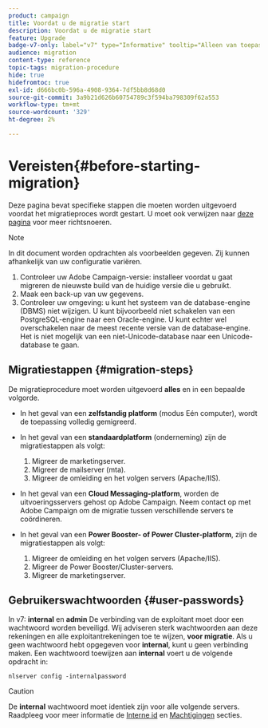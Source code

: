 ```yaml
---
product: campaign
title: Voordat u de migratie start
description: Voordat u de migratie start
feature: Upgrade
badge-v7-only: label="v7" type="Informative" tooltip="Alleen van toepassing op Campaign Classic v7"
audience: migration
content-type: reference
topic-tags: migration-procedure
hide: true
hidefromtoc: true
exl-id: d666bc0b-596a-4908-9364-7df5bb8d68d0
source-git-commit: 3a9b21d626b60754789c3f594ba798309f62a553
workflow-type: tm+mt
source-wordcount: '329'
ht-degree: 2%

---
```


# Vereisten{#before-starting-migration}



Deze pagina bevat specifieke stappen die moeten worden uitgevoerd voordat het migratieproces wordt gestart. U moet ook verwijzen naar [deze pagina](about-migration.md) voor meer richtsnoeren.

>[!NOTE]
>
>In dit document worden opdrachten als voorbeelden gegeven. Zij kunnen afhankelijk van uw configuratie variëren.

1. Controleer uw Adobe Campaign-versie: installeer voordat u gaat migreren de nieuwste build van de huidige versie die u gebruikt.
1. Maak een back-up van uw gegevens.
1. Controleer uw omgeving: u kunt het systeem van de database-engine (DBMS) niet wijzigen. U kunt bijvoorbeeld niet schakelen van een PostgreSQL-engine naar een Oracle-engine. U kunt echter wel overschakelen naar de meest recente versie van de database-engine. Het is niet mogelijk van een niet-Unicode-database naar een Unicode-database te gaan.

## Migratiestappen {#migration-steps}

De migratieprocedure moet worden uitgevoerd **alles** en in een bepaalde volgorde.

* In het geval van een **zelfstandig platform** (modus Eén computer), wordt de toepassing volledig gemigreerd.
* In het geval van een **standaardplatform** (onderneming) zijn de migratiestappen als volgt:

   1. Migreer de marketingserver.
   1. Migreer de mailserver (mta).
   1. Migreer de omleiding en het volgen servers (Apache/IIS).

* In het geval van een **Cloud Messaging-platform**, worden de uitvoeringsservers gehost op Adobe Campaign. Neem contact op met Adobe Campaign om de migratie tussen verschillende servers te coördineren.
* In het geval van een **Power Booster- of Power Cluster-platform**, zijn de migratiestappen als volgt:

   1. Migreer de omleiding en het volgen servers (Apache/IIS).
   1. Migreer de Power Booster/Cluster-servers.
   1. Migreer de marketingserver.

## Gebruikerswachtwoorden {#user-passwords}

In v7: **internal** en **admin** De verbinding van de exploitant moet door een wachtwoord worden beveiligd. Wij adviseren sterk wachtwoorden aan deze rekeningen en alle exploitantrekeningen toe te wijzen, **voor migratie**. Als u geen wachtwoord hebt opgegeven voor **internal**, kunt u geen verbinding maken. Een wachtwoord toewijzen aan **internal** voert u de volgende opdracht in:

```
nlserver config -internalpassword
```

>[!CAUTION]
>
>De **internal** wachtwoord moet identiek zijn voor alle volgende servers. Raadpleeg voor meer informatie de [Interne id](../../installation/using/configuring-campaign-server.md#internal-identifier) en [Machtigingen](../../platform/using/access-management.md) secties.
